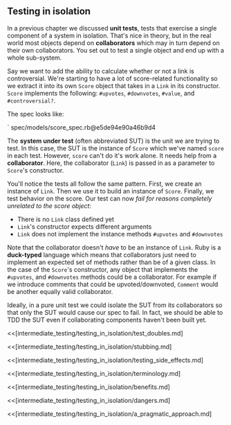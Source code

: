 ## Testing in isolation

In a previous chapter we discussed **unit tests**, tests that exercise a single
component of a system in isolation. That's nice in theory, but in the real world
most objects depend on **collaborators** which may in turn depend on their own
collaborators. You set out to test a single object and end up with a whole
sub-system.

Say we want to add the ability to calculate whether or not a link is
controversial. We're starting to have a lot of score-related functionality so we
extract it into its own `Score` object that takes in a `Link` in its
constructor. `Score` implements the following: `#upvotes`, `#downvotes`,
`#value`, and `#controversial?`.

The spec looks like:

` spec/models/score_spec.rb@e5de94e90a46b9d4

The **system under test** (often abbreviated SUT) is the unit we are trying to
test. In this case, the SUT is the instance of `Score` which we've named `score`
in each test. However, `score` can't do it's work alone. It needs help from a
**collaborator**. Here, the collaborator (`Link`) is passed in as a parameter to
`Score`'s constructor.

You'll notice the tests all follow the same pattern. First, we create an
instance of `Link`. Then we use it to build an instance of `Score`. Finally, we
test behavior on the score. Our test can now *fail for reasons completely
unrelated to the score object*:

* There is no `Link` class defined yet
* `Link`'s constructor expects different arguments
* `Link` does not implement the instance methods `#upvotes` and `#downvotes`

Note that the collaborator doesn't *have* to be an instance of `Link`. Ruby is a
**duck-typed** language which means that collaborators just need to implement an
expected set of methods rather than be of a given class. In the case of the
`Score`'s constructor, any object that implements the `#upvotes`, and
`#downvotes` methods could be a collaborator. For example if we introduce
comments that could be upvoted/downvoted, `Comment` would be another equally
valid collaborator.

Ideally, in a pure unit test we could isolate the SUT from its collaborators so
that only the SUT would cause our spec to fail. In fact, we should be able to
TDD the SUT even if collaborating components haven't been built yet.

<<[intermediate_testing/testing_in_isolation/test_doubles.md]

<<[intermediate_testing/testing_in_isolation/stubbing.md]

<<[intermediate_testing/testing_in_isolation/testing_side_effects.md]

<<[intermediate_testing/testing_in_isolation/terminology.md]

<<[intermediate_testing/testing_in_isolation/benefits.md]

<<[intermediate_testing/testing_in_isolation/dangers.md]

<<[intermediate_testing/testing_in_isolation/a_pragmatic_approach.md]
